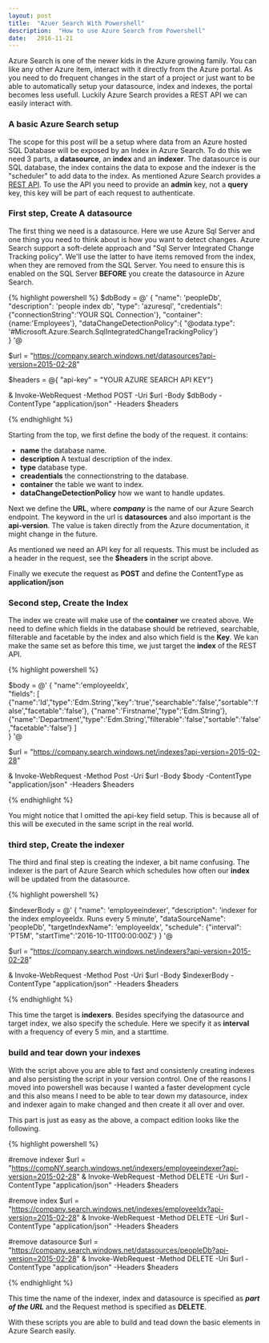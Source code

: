 ```yaml
---
layout: post
title:  "Azuer Search With Powershell"
description:  "How to use Azure Search from Powershell"
date:   2016-11-21
---
```


<p class="intro">
<span class="dropcap">A</span>zure Search is one of the newer kids in the Azure growing family. You can like any other Azure item, interact with it directly from the Azure portal. As you need to do frequent changes in the start of a project or just want to be able to automatically setup your datasource, index and indexes, the portal becomes less usefull. Luckily Azure Search provides a REST API we can easily interact with. 
</p>

### A basic Azure Search setup
The scope for this post will be a setup where data from an Azure hosted SQL Database will be exposed by an Index in Azure Search. To do this we need 3 parts, a __datasource__, an __index__ and an __indexer__. The datasource is our SQL database, the index contains the data to expose and the indexer is the "scheduler" to add data to the index.
As mentioned Azure Search provides a [REST API](https://docs.microsoft.com/en-us/rest/api/searchservice/?redirectedfrom=MSDN). To use the API you need to provide an __admin__ key, not a __query__ key, this key will be part of each request to authenticate.

### First step, Create A datasource
The first thing we need is a datasource. Here we use Azure Sql Server and one thing you need to think about is how you want to detect changes. Azure Search support a soft-delete approach and "Sql Server Integrated Change Tracking policy". We'll use the latter to have items removed from the index, when they are removed from the SQL Server. You need to ensure this is enabled on the SQL Server __BEFORE__ you create the datasource in Azure Search.

{% highlight powershell %}
$dbBody = @'
{
    "name": 'peopleDb',
    "description": 'people index db',
    "type": 'azuresql',
    "credentials": {"connectionString":'YOUR SQL Connection'},
    "container": {name:'Employees'},
    "dataChangeDetectionPolicy":{ "@odata.type": '#Microsoft.Azure.Search.SqlIntegratedChangeTrackingPolicy'}   
}
'@

$url = "https://company.search.windows.net/datasources?api-version=2015-02-28"

$headers = @{ "api-key" = "YOUR AZURE SEARCH API KEY"}

& Invoke-WebRequest  -Method POST -Uri $url -Body $dbBody -ContentType "application/json" -Headers $headers

{% endhighlight %}

Starting from the top, we first define the body of the request. it contains:

* __name__ the database name.
* __description__ A textual description of the index.
* __type__ database type.
* __creadentials__ the connectionstring to the database.
* __container__ the table we want to index.
* __dataChangeDetectionPolicy__ how we want to handle updates.

Next we define the __URL__, where ___company___ is the name of our Azure Search endpoint. The keyword in the url is __datasources__ and also important is the __api-version__. The value is taken directly from the Azure documentation, it might change in the future.

As mentioned we need an API key for all requests. This must be included as a header in the request, see the __$headers__ in the script above.

Finally we execute the request as __POST__ and define the ContentType as __application/json__ 


### Second step, Create the Index
The index we create will make use of the __container__ we created above. We need to define which fields in the database should be retrieved, searchable, filterable and facetable by the index and also which field is the __Key__. We kan make the same set as before this time, we just target the __index__ of the REST API.

{% highlight powershell %}

$body = @'
{
    "name":'employeeIdx',  
    "fields":
    [
        {"name":'Id',"type":'Edm.String',"key":'true',"searchable":'false',"sortable":'false',"facetable":'false'},
        {"name":'Firstname',"type":'Edm.String'},
        {"name":'Department',"type":'Edm.String',"filterable":'false',"sortable":'false',"facetable":'false'}
        ]          
}
'@

$url = "https://company.search.windows.net/indexes?api-version=2015-02-28"

& Invoke-WebRequest  -Method Post -Uri $url -Body $body -ContentType "application/json" -Headers $headers

{% endhighlight %}

You might notice that I omitted the api-key field setup. This is because all of this will be executed in the same script in the real world.

### third step, Create the indexer
The third and final step is creating the indexer, a bit name confusing. The indexer is the part of Azure Search which schedules how often our __index__ will be updated from the datasource. 

{% highlight powershell %}

$indexerBody = @'
{
    "name": 'employeeindexer',
    "description": 'indexer for the index employeeIdx. Runs every 5 minute',
    "dataSourceName": 'peopleDb',
    "targetIndexName": 'employeeIdx',
    "schedule": {"interval": 'PT5M', "startTime":'2016-10-11T00:00:00Z'}
    }
'@

$url = "https://company.search.windows.net/indexers?api-version=2015-02-28"

& Invoke-WebRequest  -Method Post -Uri $url -Body $indexerBody -ContentType "application/json" -Headers $headers

{% endhighlight %}

This time the target is __indexers__. Besides specifying the datasource and target index, we also specify the schedule. Here we specify it as __interval__ with a frequency of every 5 min, and a starttime.


### build and tear down your indexes
With the script above you are able to fast and consistenly creating indexes and also persisting the script in your version control. One of the reasons I moved into powershell was because I wanted a faster development cycle and this also means I need to be able to tear down my datasource, index and indexer again to make changed and then create it all over and over.

This part is just as easy as the above, a compact edition looks like the following. 

{% highlight powershell %}

#remove indexer
$url = "https://compNY.search.windows.net/indexers/employeeindexer?api-version=2015-02-28"
& Invoke-WebRequest  -Method DELETE -Uri $url -ContentType "application/json" -Headers $headers

#remove index
$url = "https://company.search.windows.net/indexes/employeeIdx?api-version=2015-02-28"
& Invoke-WebRequest  -Method DELETE -Uri $url -ContentType "application/json" -Headers $headers

#remove datasource
$url = "https://company.search.windows.net/datasources/peopleDb?api-version=2015-02-28"
& Invoke-WebRequest  -Method DELETE -Uri $url -ContentType "application/json" -Headers $headers

{% endhighlight %} 

This time the name of the indexer, index and datasource is specified as ___part of the URL___ and the Request method is specified as __DELETE__.

With these scripts you are able to build and tead down the basic elements in Azure Search easily.


